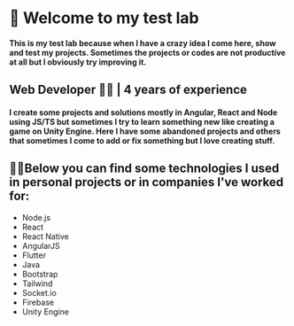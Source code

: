   # 🧪 Welcome to my test lab
  #### This is my test lab because when I have a crazy idea I come here, show and test my projects. Sometimes the projects or codes are not productive at all but I obviously try improving it.
  
  ## Web Developer 👨‍💻 | 4 years of experience
  #### I create some projects and solutions mostly in Angular, React and Node using JS/TS but sometimes I try to learn something new like creating a game on Unity Engine. Here I have some abandoned projects and others that sometimes I come to add or fix something but I love creating stuff.

  
  ## 🐱‍💻Below you can find some technologies I used in personal projects or in companies I've worked for:
  - Node.js
  - React
  - React Native
  - AngularJS
  - Flutter
  - Java
  - Bootstrap
  - Tailwind
  - Socket.io
  - Firebase
  - Unity Engine
